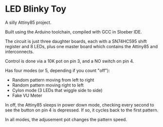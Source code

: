 # LED Blinky Toy

A silly Attiny85 project.

Built using the Arduino toolchain, compiled with GCC in Sloeber IDE.

The circuit is just three daughter boards, each with a SN74HC595 shift register and 8 LEDs, plus one master board which contains the Attiny85 and interconnects.

Control is done via a 10K pot on pin 3, and a NO switch on pin 4.

Has four modes (or 5, depending if you count "off"):

* Random pattern moving from left to right
* Random pattern moving right to left
* Cylon mode (3 LEDs that wiggle side to side)
* Fake VU Meter

In off, the Attiny85 sleeps in power down mode, checking every second to see the button on pin 4 is depressed.  If so, it cycles back to the first pattern.

In all modes, the adjusement pot changes the pattern speed.
